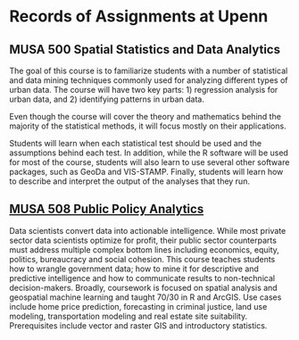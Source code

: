 # Records of Assignments at Upenn

## MUSA 500 Spatial Statistics and Data Analytics
The goal of this course is to familiarize students with a number of statistical and data mining techniques commonly used for analyzing different types of urban data. The course will have two key parts: 1) regression analysis for urban data, and 2) identifying patterns in urban data.

Even though the course will cover the theory and mathematics behind the majority of the statistical methods, it will focus mostly on their applications.

Students will learn when each statistical test should be used and the assumptions behind each test. In addition, while the R software will be used for most of the course, students will also learn to use several other software packages, such as GeoDa and VIS-STAMP. Finally, students will learn how to describe and interpret the output of the analyses that they run.

## [MUSA 508 Public Policy Analytics](https://urbanspatial.github.io/PublicPolicyAnalytics/)

Data scientists convert data into actionable intelligence. While most private sector data scientists optimize for profit, their public sector counterparts must address multiple complex bottom lines including economics, equity, politics, bureaucracy and social cohesion. This course teaches students how to wrangle government data; how to mine it for descriptive and predictive intelligence and how to communicate results to non-technical decision-makers. Broadly, coursework is focused on spatial analysis and geospatial machine learning and taught 70/30 in R and ArcGIS. Use cases include home price prediction, forecasting in criminal justice, land use modeling, transportation modeling and real estate site suitability. Prerequisites include vector and raster GIS and introductory statistics.
